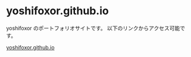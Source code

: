 # yoshifoxor.github.io

yoshifoxor のポートフォリオサイトです。
以下のリンクからアクセス可能です。

[yoshifoxor.github.io](https://yoshifoxor.github.io)
